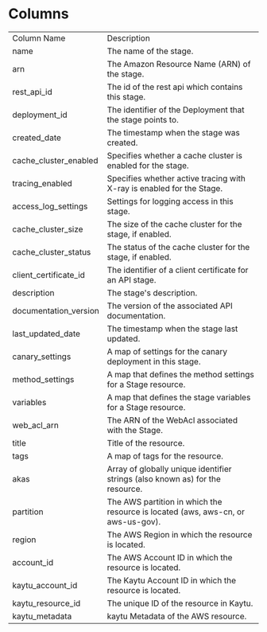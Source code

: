 # Columns  

<table>
	<tr><td>Column Name</td><td>Description</td></tr>
	<tr><td>name</td><td>The name of the stage.</td></tr>
	<tr><td>arn</td><td>The Amazon Resource Name (ARN) of the  stage.</td></tr>
	<tr><td>rest_api_id</td><td>The id of the rest api which contains this stage.</td></tr>
	<tr><td>deployment_id</td><td>The identifier of the Deployment that the stage points to.</td></tr>
	<tr><td>created_date</td><td>The timestamp when the stage was created.</td></tr>
	<tr><td>cache_cluster_enabled</td><td>Specifies whether a cache cluster is enabled for the stage.</td></tr>
	<tr><td>tracing_enabled</td><td>Specifies whether active tracing with X-ray is enabled for the Stage.</td></tr>
	<tr><td>access_log_settings</td><td>Settings for logging access in this stage.</td></tr>
	<tr><td>cache_cluster_size</td><td>The size of the cache cluster for the stage, if enabled.</td></tr>
	<tr><td>cache_cluster_status</td><td>The status of the cache cluster for the stage, if enabled.</td></tr>
	<tr><td>client_certificate_id</td><td>The identifier of a client certificate for an API stage.</td></tr>
	<tr><td>description</td><td>The stage&#39;s description.</td></tr>
	<tr><td>documentation_version</td><td>The version of the associated API documentation.</td></tr>
	<tr><td>last_updated_date</td><td>The timestamp when the stage last updated.</td></tr>
	<tr><td>canary_settings</td><td>A map of settings for the canary deployment in this stage.</td></tr>
	<tr><td>method_settings</td><td>A map that defines the method settings for a Stage resource.</td></tr>
	<tr><td>variables</td><td>A map that defines the stage variables for a Stage resource.</td></tr>
	<tr><td>web_acl_arn</td><td>The ARN of the WebAcl associated with the Stage.</td></tr>
	<tr><td>title</td><td>Title of the resource.</td></tr>
	<tr><td>tags</td><td>A map of tags for the resource.</td></tr>
	<tr><td>akas</td><td>Array of globally unique identifier strings (also known as) for the resource.</td></tr>
	<tr><td>partition</td><td>The AWS partition in which the resource is located (aws, aws-cn, or aws-us-gov).</td></tr>
	<tr><td>region</td><td>The AWS Region in which the resource is located.</td></tr>
	<tr><td>account_id</td><td>The AWS Account ID in which the resource is located.</td></tr>
	<tr><td>kaytu_account_id</td><td>The Kaytu Account ID in which the resource is located.</td></tr>
	<tr><td>kaytu_resource_id</td><td>The unique ID of the resource in Kaytu.</td></tr>
	<tr><td>kaytu_metadata</td><td>kaytu Metadata of the AWS resource.</td></tr>
</table>